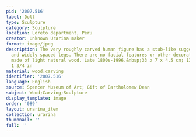 ```yaml
---
pid: '2007.516'
label: Doll
type: Sculpture
category: Sculpture
location: Loreto department, Peru
creator: Unknown Urarina maker
format: image/jpeg
description: The very roughly carved human figure has a stub-like suggestion of arms
  and widely spaced legs. There are no facial features or other decoration. It is
  made of light natural wood. Late 1800s-1996.&nbsp;33 x 7 x 4.5 cm; 13 x 2 3/4 x
  1 3/4 in
material: wood;carving
identifier: '2007.516'
language: English
source: Spencer Museum of Art; Gift of Bartholomew Dean
subject: Wood;Carving;Sculpture
display_template: image
order: '089'
layout: urarina_item
collection: urarina
thumbnail: ''
full: ''
---
```

